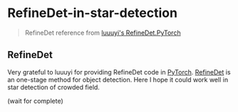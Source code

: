 # RefineDet-in-star-detection
> RefineDet reference from [luuuyi's RefineDet.PyTorch](https://github.com/luuuyi/RefineDet.PyTorch)

## RefineDet
Very grateful to luuuyi for providing RefineDet code in [PyTorch](https://pytorch.org/). [RefineDet](https://arxiv.org/abs/1711.06897) is an one-stage method for object detection. Here I hope it could work well in star detection of crowded field.

(wait for complete)
